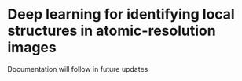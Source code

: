 # Deep learning for identifying local structures in atomic-resolution images

Documentation will follow in future updates
